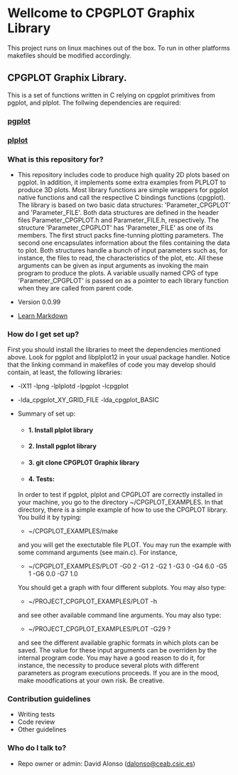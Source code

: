 # Wellcome to CPGPLOT Graphix Library #

This project runs on linux machines out of the box. To run in other platforms makefiles should be modified accordingly.

## CPGPLOT Graphix Library.
This is a set of functions written in C relying on cpgplot primitives from pgplot, and plplot. The follwing dependencies are required:

### [pgplot](/http://www.astro.caltech.edu/~tjp/pgplot/)
### [plplot](http://plplot.sourceforge.net/)

### What is this repository for? ###

* This repository includes code to produce high quality 2D plots based on pgplot. In addition, it implements some extra examples from PLPLOT to produce 3D plots. Most library functions are simple wrappers for pgplot native functions and call the respective C bindings functions (cpgplot). The library is based on two basic data structures: 'Parameter_CPGPLOT' and 'Parameter_FILE'.  Both data structures are defined in the header files Parameter_CPGPLOT.h and Parameter_FILE.h, respectively. The structure 'Parameter_CPGPLOT' has 'Parameter_FILE' as one of its members. The first struct packs fine-tunning plotting parameters. The second one encapsulates information about the files containing the data to plot. Both structures handle a bunch of input parameters such as, for instance, the files to read, the characteristics of the plot, etc. All these arguments can be given as input arguments as invoking the main program to produce the plots. A variable usually named CPG of type 'Parameter_CPGPLOT' is passed on as a pointer to each library function when they are called from parent code. 
  
* Version
0.0.99

* [Learn Markdown](https://bitbucket.org/tutorials/markdowndemo)

### How do I get set up? ###

First you should install the libraries to meet the dependencies mentioned above. Look for pgplot and libplplot12 in your usual package handler. Notice that the linking command in makefiles of code you may develop should contain, at least, the following libraries:

* -lX11 -lpng -lplplotd -lpgplot -lcpgplot
* -lda_cpgplot_XY_GRID_FILE -lda_cpgplot_BASIC

* Summary of set up:
  
  + #### 1. Install plplot library
  + #### 2. Install pgplot library
  + #### 3. git clone CPGPLOT Graphix library
  + #### 4. Tests:
  In order to test if pgplot, plplot and CPGPLOT are correctly installed in your machine, you go to the directory ~/CPGPLOT_EXAMPLES. In that directory, there is a simple example of how to use the CPGPLOT library. You build it by typing:

     + ~/CPGPLOT_EXAMPLES/make

     and you will get the exectutable file PLOT. You may run the example with some command arguments (see main.c). For instance, 

     + ~/CPGPLOT_EXAMPLES/PLOT -G0 2 -G1 2 -G2 1 -G3 0 -G4 6.0 -G5 1 -G6 0.0 -G7 1.0

     You should get a graph with four different subplots. You may also type:

     + ~/PROJECT_CPGPLOT_EXAMPLES/PLOT -h

     and see other available command line arguments. You may also type:

     + ~/PROJECT_CPGPLOT_EXAMPLES/PLOT -G29 ?

     and see the different available graphic formats in which plots can be saved. The value for these input arguments can be overriden by the internal program code. You may have a good reason to do it, for instance, the necessity to produce several plots with different parameters as program executions proceeds. If you are in the mood, make moodfications at your own risk. Be creative.			       	   

### Contribution guidelines ###

* Writing tests
* Code review
* Other guidelines

### Who do I talk to? ###

* Repo owner or admin: David Alonso (<dalonso@ceab.csic.es>)
